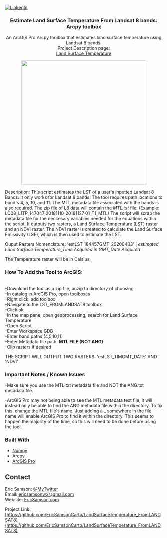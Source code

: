 [![LinkedIn][linkedin-shield]][linkedin-url]

<p align="center">
  <h3 align="center">Estimate Land Surface Temperature From Landsat 8 bands: Arcpy toolbox</h3>

  <p align="center">
    An ArcGIS Pro Arcpy toolbox that estimates land surface temperature using Landsat 8 bands.<br>
    Project Description page:<br>
  <a href='#'>Land Surface Temperature</a>
  </p>
</p>

<!-- ABOUT THE PROJECT -->
<div align="center">
  
<img src="https://s3-us-west-2.amazonaws.com/s.cdpn.io/3352342/tool.JPG" width="400px">
  
</div>

  Description: This script estimates the LST of a user's inputted 
  Landsat 8 Bands. It only works for Landsat 8 bands. The tool requires 
  path locations to band's 4, 5, 10, and 11. The MTL metadata file associated 
  with the bands is also required. The zip file of L8 data will contain 
  the *MTL.txt* file:
  (Example: LC08_L1TP_147047_20181110_20181127_01_T1_MTL)
  The script will scrap the metadata file for the neccesary variables needed 
  for the equations within the script. It outputs two rasters, a Land Surface
  Temperature (LST) raster and an NDVI raster. The NDVI raster is created 
  to calculate the Land Surface Emissivity (LSE), which is then used to 
  estimate the LST.
  
  Ouput Rasters Nomenclature: 'estLST_184457GMT_20200403' 
                                         |
      *estimated Land Surface Temperature_Time Acquired in GMT_Date Acquired*

  The Temperature raster will be in Celsius.
  </div>

### How To Add the Tool to ArcGIS:
  <br>-Download the tool as a zip file, unzip to directory of choosing
  <br>-In catalog in ArcGIS Pro, open toolboxes
  <br>-Right click, add toolbox
  <br>-Navigate to the LST_FROMLANDSAT8 toolbox
  <br>-Click ok
  <br>-In the map pane, open geoprocessing, search for Land Surface Temperature
  <br>-Open Script
  <br>-Enter Workspace GDB
  <br>-Enter band paths (4,5,10,11)
  <br>-Enter Metadata file path, <b>MTL FILE (NOT ANG)</b>
  <br>-Clip rasters if desired

  THE SCRIPT WILL OUTPUT TWO RASTERS: 'estLST_TIMGMT_DATE' AND 'NDVI'

### Important Notes / Known Issues
-Make sure you use the MTL.txt metadata file and NOT the ANG.txt metadata file.

-ArcGIS Pro may not being able to see the MTL metadata text file, it will instead only be able to find the ANG metadata file within the directory. To fix this, change the MTL file's name. Just adding a _ somewhere in the file name will enable ArcGIS Pro to find it within the directory. This seems to happen the majority of the time, so this will need to be done before using the tool.

### Built With
* [Numpy](https://numpy.org/)
* [Arcpy](https://desktop.arcgis.com/en/arcmap/10.3/analyze/arcpy/a-quick-tour-of-arcpy.htm)
* [ArcGIS Pro](https://pro.arcgis.com/en/pro-app/get-started/get-started.htm)

<!-- CONTACT -->
## Contact
Eric Samson: [@MyTwitter](https://twitter.com/EricSamsonGIS) <br>
Email: ericsamsonwx@gmail.com <br>
Website: [EricSamson.com](https://ericsamson.com) <br>

Project Link: [https://github.com/EricSamsonCarto/LandSurfaceTemperature_FromLANDSAT8](https://github.com/EricSamsonCarto/LandSurfaceTemperature_FromLANDSAT8)

[linkedin-shield]: https://img.shields.io/badge/-LinkedIn-black.svg?style=flat-square&logo=linkedin&colorB=555
[linkedin-url]: https://linkedin.com/in/iamericsamson
